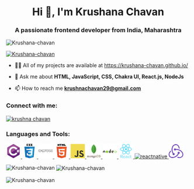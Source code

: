 <h1 align="center">Hi 👋, I'm Krushana Chavan</h1>
<h3 align="center">A passionate frontend developer from India, Maharashtra</h3>

<p align="left"> <img src="https://komarev.com/ghpvc/?username=Krushana-chavan&label=Profile%20views&color=0e75b6&style=flat" alt="Krushana-chavan" /> </p>

<p align="left"> <a href="https://github.com/ryo-ma/github-profile-trophy"><img src="https://github-profile-trophy.vercel.app/?username=Krushana-chavan" alt="Krushana-chavan" /></a> </p>

- 👨‍💻 All of my projects are available at https://krushana-chavan.github.io/

- 💬 Ask me about **HTML, JavaScript, CSS, Chakra UI, React.js, NodeJs**

- 📫 How to reach me **krushnachavan29@gmail.com**

<h3 align="left">Connect with me:</h3>
<p align="left">
<a href="www.linkedin.com/in/krushana-chavan-25087822b" target="blank"><img align="center" src="https://raw.githubusercontent.com/rahuldkjain/github-profile-readme-generator/master/src/images/icons/Social/linked-in-alt.svg" alt="krushna chavan" height="30" width="40" /></a>
</p>

<h3 align="left">Languages and Tools:</h3>
<p align="left"> <a href="https://www.w3schools.com/cs/" target="_blank" rel="noreferrer"> <img src="https://raw.githubusercontent.com/devicons/devicon/master/icons/csharp/csharp-original.svg" alt="csharp" margin-left="100px" width="40" height="40"/> </a> <a href="https://www.w3schools.com/css/" target="_blank" rel="noreferrer"> <img src="https://raw.githubusercontent.com/devicons/devicon/master/icons/css3/css3-original-wordmark.svg" alt="css3" width="40" height="40"/> </a> <a href="https://expressjs.com" target="_blank" rel="noreferrer"> <img src="https://raw.githubusercontent.com/devicons/devicon/master/icons/express/express-original-wordmark.svg" alt="express" width="40" height="40"/> </a> <a href="https://www.w3.org/html/" target="_blank" rel="noreferrer"> <img src="https://raw.githubusercontent.com/devicons/devicon/master/icons/html5/html5-original-wordmark.svg" alt="html5" width="40" height="40"/> </a> <a href="https://developer.mozilla.org/en-US/docs/Web/JavaScript" target="_blank" rel="noreferrer"> <img src="https://raw.githubusercontent.com/devicons/devicon/master/icons/javascript/javascript-original.svg" alt="javascript" width="40" height="40"/> </a> <a href="https://www.mongodb.com/" target="_blank" rel="noreferrer"> <img src="https://raw.githubusercontent.com/devicons/devicon/master/icons/mongodb/mongodb-original-wordmark.svg" alt="mongodb" width="40" height="40"/> </a> <a href="https://nodejs.org" target="_blank" rel="noreferrer"> <img src="https://raw.githubusercontent.com/devicons/devicon/master/icons/nodejs/nodejs-original-wordmark.svg" alt="nodejs" width="40" height="40"/> </a> <a href="https://reactjs.org/" target="_blank" rel="noreferrer"> <img src="https://raw.githubusercontent.com/devicons/devicon/master/icons/react/react-original-wordmark.svg" alt="react" width="40" height="40"/> </a> <a href="https://reactnative.dev/" target="_blank" rel="noreferrer"> <img src="https://reactnative.dev/img/header_logo.svg" alt="reactnative" width="40" height="40"/> </a> <a href="https://redux.js.org" target="_blank" rel="noreferrer"> <img src="https://raw.githubusercontent.com/devicons/devicon/master/icons/redux/redux-original.svg" alt="redux" width="40" height="40"/> </a> </p>

<p><img align="left" src="https://github-readme-stats.vercel.app/api/top-langs?username=Krushana-chavan&show_icons=true&locale=en&layout=compact" alt="Krushana-chavan" /></p>

<p>&nbsp;<img align="center" src="https://github-readme-stats.vercel.app/api?username=Krushana-chavan&show_icons=true&locale=en" alt="Krushana-chavan" /></p>

<p><img align="center" src="https://github-readme-streak-stats.herokuapp.com/?user=Krushana-chavan&" alt="Krushana-chavan" /></p>
